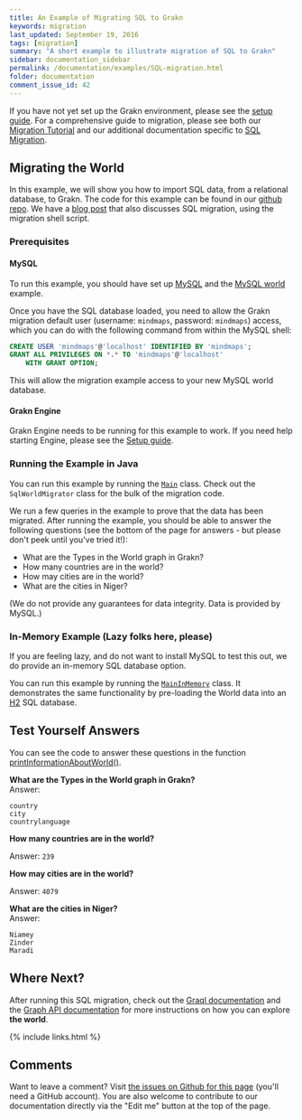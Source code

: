 ```yaml
---
title: An Example of Migrating SQL to Grakn
keywords: migration
last_updated: September 19, 2016
tags: [migration]
summary: "A short example to illustrate migration of SQL to Grakn"
sidebar: documentation_sidebar
permalink: /documentation/examples/SQL-migration.html
folder: documentation
comment_issue_id: 42
---
```


If you have not yet set up the Grakn environment, please see the [setup guide](../get-started/setup-guide.html). For a comprehensive guide to migration, please see both our [Migration Tutorial](../migration/migration.html) and our additional documentation specific to [SQL Migration](../migration/SQL-migration.html).

## Migrating the World

In this example, we will show you how to import SQL data, from a relational database, to Grakn. The code for this example can be found in our [github repo](https://github.com/graknlabs/sample-projects/tree/master/example-sql-migration). We have a [blog post](https://blog.grakn.ai/populating-mindmapsdb-with-the-world-5b2445aee60c#) that also discusses SQL migration, using the migration shell script.

### Prerequisites

#### MySQL

To run this example, you should have set up [MySQL](http://dev.mysql.com/doc/mysql-getting-started/en/) and the [MySQL world](http://dev.mysql.com/doc/world-setup/en/world-setup-installation.html) example. 

Once you have the SQL database loaded, you need to allow the Grakn migration default user (username: `mindmaps`, password: `mindmaps`) access, which you can do with the following command from within the MySQL shell:

```sql
CREATE USER 'mindmaps'@'localhost' IDENTIFIED BY 'mindmaps';
GRANT ALL PRIVILEGES ON *.* TO 'mindmaps'@'localhost'
	WITH GRANT OPTION;
```

This will allow the migration example access to your new MySQL world database. 

#### Grakn Engine

Grakn Engine needs to be running for this example to work. If you need help starting Engine, please see the [Setup guide](../get-started/setup-guide.html).

### Running the Example in Java

You can run this example by running the [`Main`](https://github.com/graknlabs/sample-projects/blob/master/example-sql-migration/src/main/java/Main.java) class. Check out the `SqlWorldMigrator` class for the bulk of the migration code.  

We run a few queries in the example to prove that the data has been migrated. After running the example, you should be able to answer the following questions (see the bottom of the page for answers - but please don't peek until you've tried it!):

+ What are the Types in the World graph in Grakn?
+ How many countries are in the world?
+ How may cities are in the world?
+ What are the cities in Niger?

(We do not provide any guarantees for data integrity. Data is provided by MySQL.)

### In-Memory Example (Lazy folks here, please)

If you are feeling lazy, and do not want to install MySQL to test this out, we do provide an in-memory SQL database option.

You can run this example by running the [`MainInMemory`](https://github.com/graknlabs/sample-projects/blob/master/example-sql-migration/src/main/java/MainInMemory.java) class. It demonstrates the same functionality by pre-loading the World data into an [H2](http://www.h2database.com/html/main.html) SQL database.

<!--
### Running the example in the shell

The following command will run the above migration by using the shell script. Be sure to execute this from within `mindmaps-dist-x.x.x/bin`. 

```
./migration.sh sql -database jdbc:mysql://localhost:3306/world -user mindmaps -pass mindmaps -driver com.mysql.jdbc.Driver
```
-->
## Test Yourself Answers

You can see the code to answer these questions in the function [printInformationAboutWorld()](https://github.com/graknlabs/sample-projects/blob/master/example-sql-migration/src/main/java/SqlWorldMigrator.java).


**What are the Types in the World graph in Grakn?**   
Answer:
   
```
country
city 
countrylanguage
```

**How many countries are in the world?**   
   
Answer: `239`

**How may cities are in the world?**   
   
Answer: `4079`

**What are the cities in Niger?**   
Answer:   

```
Niamey
Zinder
Maradi
```


## Where Next?

After running this SQL migration, check out the [Graql documentation](../graql/overview.html) and the [Graph API documentation](../core-api/overview.html) for more instructions on how you can explore **the world**.


{% include links.html %}

## Comments
Want to leave a comment? Visit <a href="https://github.com/graknlabs/docs/issues/42" target="_blank">the issues on Github for this page</a> (you'll need a GitHub account). You are also welcome to contribute to our documentation directly via the "Edit me" button at the top of the page.

